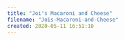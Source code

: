 ```yaml
---
title: "Joi's Macaroni and Cheese"
filename: "Jois-Macaroni-and-Cheese"
created: 2020-05-11 16:51:10
---
```

